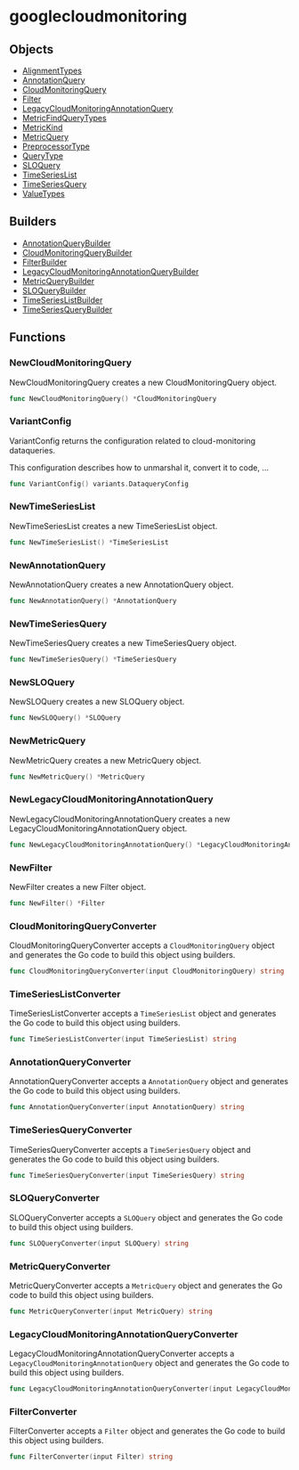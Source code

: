 # <span class="badge package-variant-dataquery"></span> googlecloudmonitoring

## Objects

 * <span class="badge object-type-enum"></span> [AlignmentTypes](./object-AlignmentTypes.md)
 * <span class="badge object-type-struct"></span> [AnnotationQuery](./object-AnnotationQuery.md)
 * <span class="badge object-type-struct"></span> [CloudMonitoringQuery](./object-CloudMonitoringQuery.md)
 * <span class="badge object-type-struct"></span> [Filter](./object-Filter.md)
 * <span class="badge object-type-struct"></span> [LegacyCloudMonitoringAnnotationQuery](./object-LegacyCloudMonitoringAnnotationQuery.md)
 * <span class="badge object-type-enum"></span> [MetricFindQueryTypes](./object-MetricFindQueryTypes.md)
 * <span class="badge object-type-enum"></span> [MetricKind](./object-MetricKind.md)
 * <span class="badge object-type-struct"></span> [MetricQuery](./object-MetricQuery.md)
 * <span class="badge object-type-enum"></span> [PreprocessorType](./object-PreprocessorType.md)
 * <span class="badge object-type-enum"></span> [QueryType](./object-QueryType.md)
 * <span class="badge object-type-struct"></span> [SLOQuery](./object-SLOQuery.md)
 * <span class="badge object-type-struct"></span> [TimeSeriesList](./object-TimeSeriesList.md)
 * <span class="badge object-type-struct"></span> [TimeSeriesQuery](./object-TimeSeriesQuery.md)
 * <span class="badge object-type-enum"></span> [ValueTypes](./object-ValueTypes.md)
## Builders

 * <span class="badge builder"></span> [AnnotationQueryBuilder](./builder-AnnotationQueryBuilder.md)
 * <span class="badge builder"></span> [CloudMonitoringQueryBuilder](./builder-CloudMonitoringQueryBuilder.md)
 * <span class="badge builder"></span> [FilterBuilder](./builder-FilterBuilder.md)
 * <span class="badge builder"></span> [LegacyCloudMonitoringAnnotationQueryBuilder](./builder-LegacyCloudMonitoringAnnotationQueryBuilder.md)
 * <span class="badge builder"></span> [MetricQueryBuilder](./builder-MetricQueryBuilder.md)
 * <span class="badge builder"></span> [SLOQueryBuilder](./builder-SLOQueryBuilder.md)
 * <span class="badge builder"></span> [TimeSeriesListBuilder](./builder-TimeSeriesListBuilder.md)
 * <span class="badge builder"></span> [TimeSeriesQueryBuilder](./builder-TimeSeriesQueryBuilder.md)
## Functions

### <span class="badge function"></span> NewCloudMonitoringQuery

NewCloudMonitoringQuery creates a new CloudMonitoringQuery object.

```go
func NewCloudMonitoringQuery() *CloudMonitoringQuery
```

### <span class="badge function"></span> VariantConfig

VariantConfig returns the configuration related to cloud-monitoring dataqueries.

This configuration describes how to unmarshal it, convert it to code, …

```go
func VariantConfig() variants.DataqueryConfig
```

### <span class="badge function"></span> NewTimeSeriesList

NewTimeSeriesList creates a new TimeSeriesList object.

```go
func NewTimeSeriesList() *TimeSeriesList
```

### <span class="badge function"></span> NewAnnotationQuery

NewAnnotationQuery creates a new AnnotationQuery object.

```go
func NewAnnotationQuery() *AnnotationQuery
```

### <span class="badge function"></span> NewTimeSeriesQuery

NewTimeSeriesQuery creates a new TimeSeriesQuery object.

```go
func NewTimeSeriesQuery() *TimeSeriesQuery
```

### <span class="badge function"></span> NewSLOQuery

NewSLOQuery creates a new SLOQuery object.

```go
func NewSLOQuery() *SLOQuery
```

### <span class="badge function"></span> NewMetricQuery

NewMetricQuery creates a new MetricQuery object.

```go
func NewMetricQuery() *MetricQuery
```

### <span class="badge function"></span> NewLegacyCloudMonitoringAnnotationQuery

NewLegacyCloudMonitoringAnnotationQuery creates a new LegacyCloudMonitoringAnnotationQuery object.

```go
func NewLegacyCloudMonitoringAnnotationQuery() *LegacyCloudMonitoringAnnotationQuery
```

### <span class="badge function"></span> NewFilter

NewFilter creates a new Filter object.

```go
func NewFilter() *Filter
```

### <span class="badge function"></span> CloudMonitoringQueryConverter

CloudMonitoringQueryConverter accepts a `CloudMonitoringQuery` object and generates the Go code to build this object using builders.

```go
func CloudMonitoringQueryConverter(input CloudMonitoringQuery) string
```

### <span class="badge function"></span> TimeSeriesListConverter

TimeSeriesListConverter accepts a `TimeSeriesList` object and generates the Go code to build this object using builders.

```go
func TimeSeriesListConverter(input TimeSeriesList) string
```

### <span class="badge function"></span> AnnotationQueryConverter

AnnotationQueryConverter accepts a `AnnotationQuery` object and generates the Go code to build this object using builders.

```go
func AnnotationQueryConverter(input AnnotationQuery) string
```

### <span class="badge function"></span> TimeSeriesQueryConverter

TimeSeriesQueryConverter accepts a `TimeSeriesQuery` object and generates the Go code to build this object using builders.

```go
func TimeSeriesQueryConverter(input TimeSeriesQuery) string
```

### <span class="badge function"></span> SLOQueryConverter

SLOQueryConverter accepts a `SLOQuery` object and generates the Go code to build this object using builders.

```go
func SLOQueryConverter(input SLOQuery) string
```

### <span class="badge function"></span> MetricQueryConverter

MetricQueryConverter accepts a `MetricQuery` object and generates the Go code to build this object using builders.

```go
func MetricQueryConverter(input MetricQuery) string
```

### <span class="badge function"></span> LegacyCloudMonitoringAnnotationQueryConverter

LegacyCloudMonitoringAnnotationQueryConverter accepts a `LegacyCloudMonitoringAnnotationQuery` object and generates the Go code to build this object using builders.

```go
func LegacyCloudMonitoringAnnotationQueryConverter(input LegacyCloudMonitoringAnnotationQuery) string
```

### <span class="badge function"></span> FilterConverter

FilterConverter accepts a `Filter` object and generates the Go code to build this object using builders.

```go
func FilterConverter(input Filter) string
```

